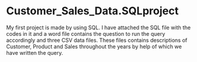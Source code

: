 # Customer_Sales_Data.SQLproject
My first project is made by using SQL. I have attached the SQL file with the codes in it and a word file contains the question to run the query accordingly and three CSV data files. These files contains descriptions of Customer, Product and Sales throughout the years by help of which we have written the query.
